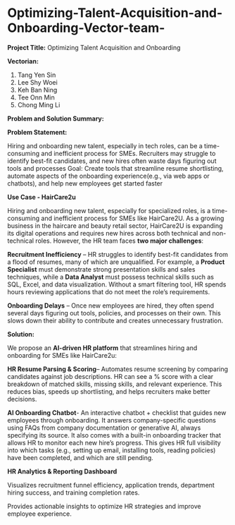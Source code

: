 # Optimizing-Talent-Acquisition-and-Onboarding-Vector-team-
**Project Title:** Optimizing Talent Acquisition and Onboarding

**Vectorian:**
1) Tang Yen Sin
2) Lee Shy Woei
3) Keh Ban Ning
4) Tee Onn Min
5) Chong Ming Li

**Problem and Solution Summary:**

**Problem Statement:**

Hiring and onboarding new talent, especially in tech roles, can be a time-consuming and inefficient process for SMEs. Recruiters may struggle to identify best-fit candidates, and new hires often waste days figuring out tools and processes
Goal: Create tools that streamline resume shortlisting, automate aspects of the onboarding experience(e.g., via web apps or chatbots), and help new employees get started faster

**Use Case - HairCare2u**

Hiring and onboarding new talent, especially for specialized roles, is a time-consuming and inefficient process for SMEs like HairCare2U. As a growing business in the haircare and beauty retail sector, HairCare2U is expanding its digital operations and requires new hires across both technical and non-technical roles. However, the HR team faces **two major challenges**:

**Recruitment Inefficiency** – HR struggles to identify best-fit candidates from a flood of resumes, many of which are unqualified. For example, a **Product Specialist** must demonstrate strong presentation skills and sales techniques, while a **Data Analyst** must possess technical skills such as SQL, Excel, and data visualization. Without a smart filtering tool, HR spends hours reviewing applications that do not meet the role’s requirements.

**Onboarding Delays** – Once new employees are hired, they often spend several days figuring out tools, policies, and processes on their own. This slows down their ability to contribute and creates unnecessary frustration.

**Solution:**

We propose an **AI-driven HR platform** that streamlines hiring and onboarding for SMEs like HairCare2u:

**HR Resume Parsing & Scoring**– Automates resume screening by comparing candidates against job descriptions. HR can see a % score with a clear breakdown of matched skills, missing skills, and relevant experience. This reduces bias, speeds up shortlisting, and helps recruiters make better decisions.


**AI Onboarding Chatbot**- An interactive chatbot + checklist that guides new employees through onboarding. It answers company-specific questions using FAQs from company documentation or generative AI, always specifying its source. It also comes with a built-in onboarding tracker that allows HR to monitor each new hire’s progress. This gives HR full visibility into which tasks (e.g., setting up email, installing tools, reading policies) have been completed, and which are still pending.


**HR Analytics & Reporting Dashboard**

Visualizes recruitment funnel efficiency, application trends, department hiring success, and training completion rates.

Provides actionable insights to optimize HR strategies and improve employee experience.
